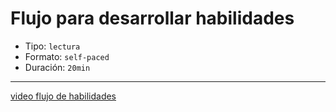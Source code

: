 # Flujo para desarrollar habilidades

- Tipo: `lectura`
- Formato: `self-paced`
- Duración: `20min`

***

[video flujo de habilidades](https://youtu.be/Vm8mqIIIxr4)